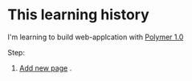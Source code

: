 # This learning history

I'm learning to build web-applcation with [Polymer 1.0](https://www.polymer-project.org/1.0/)

Step:

1. [Add new page](https://github.com/XinyueZ/hello-polymer/tree/add-new-page) .